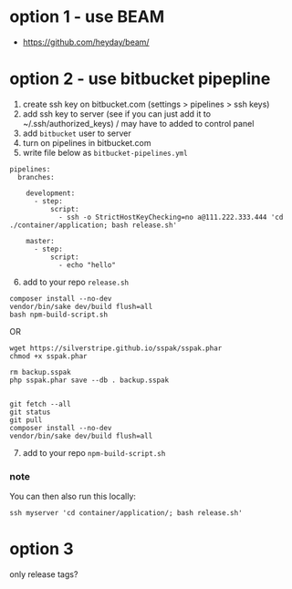 # option 1 - use BEAM
 
 - https://github.com/heyday/beam/

# option 2 - use bitbucket pipepline

 1. create ssh key on bitbucket.com (settings > pipelines > ssh keys)
 2. add ssh key to server (see if you can just add it to ~/.ssh/authorized_keys) / may have to added to control panel
 3. add `bitbucket` user to server
 4. turn on pipelines in bitbucket.com
 5. write file below as `bitbucket-pipelines.yml`

```shell
pipelines:
  branches:

    development:
      - step:
          script:
            - ssh -o StrictHostKeyChecking=no a@111.222.333.444 'cd ./container/application; bash release.sh'

    master:
      - step:
          script:
            - echo "hello"

```

6. add to your repo `release.sh`

```shell
composer install --no-dev
vendor/bin/sake dev/build flush=all
bash npm-build-script.sh
```
OR

```shell
wget https://silverstripe.github.io/sspak/sspak.phar
chmod +x sspak.phar

rm backup.sspak
php sspak.phar save --db . backup.sspak 


git fetch --all
git status
git pull
composer install --no-dev
vendor/bin/sake dev/build flush=all
```

7. add to your repo `npm-build-script.sh`

### note

You can then also run this locally:

```shell
ssh myserver 'cd container/application/; bash release.sh'
```


# option 3
only release tags? 
